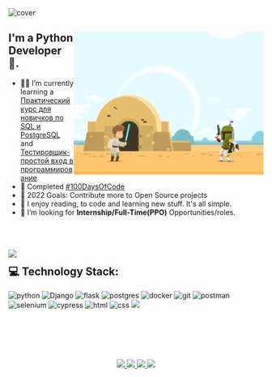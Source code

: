 <img src="https://user-images.githubusercontent.com/49686277/109705521-4e6b1300-7bb1-11eb-8380-48681240721a.png" alt="cover" />


<div>
<img align="right" src="https://github.com/amandewatnitrr/amandewatnitrr/blob/main/terminal.gif" width='375'/>
	
## I'm a Python Developer &#129399;. 	
<!-- 	![](https://www.codewars.com/users/lenargasimov/badges/micro)
 -->
<!-- ###### READ📖 ‹-› EAT🥣 ‹-› CODE💻 ‹-› SLEEP😴 ‹-› REPEAT🔁  
 -->
- 🧙‍♂️ I’m currently learning a [Практический курс для новичков по SQL и PostgreSQL][udemy] and 
	[Тестировщик-простой вход в программирование][cok]
- 🎯 Completed [#100DaysOfCode][github]
- 🏁 2022 Goals: Contribute more to Open Source projects
- 💯 I enjoy reading, to code and learning new stuff. It's all simple.
- 💼 I’m looking for **Internship/Full-Time(PPO)** Opportunities/roles.

<br>
<br>
<br>

<img align="left" src="https://www.mygo.ge/uploads/blog/1584023795.jpg" width='375'/> 


## 💻 Technology Stack:

![python](https://img.shields.io/badge/python%20-%2314354C.svg?&style=for-the-badge&logo=python&logoColor=white)
![Django](https://img.shields.io/badge/Django-092E20?style=for-the-badge&logo=django&logoColor=green)
![flask](https://img.shields.io/badge/Flask-000000.svg?&style=for-the-badge&logo=flask&logoColor=white)
![postgres](https://img.shields.io/badge/postgres-%23316192.svg?&style=for-the-badge&logo=postgresql&logoColor=white)
![docker](https://img.shields.io/badge/docker-%230db7ed.svg?style=for-the-badge&logo=docker&logoColor=white)
![git](https://img.shields.io/badge/git%20-%23F05033.svg?&style=for-the-badge&logo=git&logoColor=white) 
![postman](https://img.shields.io/badge/Postman-FF6C37?style=for-the-badge&logo=Postman&logoColor=white)
![selenium](https://img.shields.io/badge/Selenium-43B02A?style=for-the-badge&logo=Selenium&logoColor=white)
![cypress](https://img.shields.io/badge/Cypress-17202C?style=for-the-badge&logo=cypress&logoColor=white)
![html](https://img.shields.io/badge/html%20-%23E34F26.svg?&style=for-the-badge&logo=html5&logoColor=white)
![css](https://img.shields.io/badge/css%20-%231572B6.svg?&style=for-the-badge&logo=css3&logoColor=white) 
![](https://camo.githubusercontent.com/b13ed67c809178963ce9d538175b02649800772be1ce0cb02da5879e5614e236/68747470733a2f2f696d672e736869656c64732e696f2f62616467652f426f6f7473747261702d3536334437433f7374796c653d666f722d7468652d6261646765266c6f676f3d626f6f747374726170266c6f676f436f6c6f723d7768697465)
<br> 
<br> 

<br>
<br>
<br>
<br>	
	
<!-- Spotify -->
<!-- ### <samp> Spotify Recently Played 🎧 </samp>
![Spotify](https://spotify-recently-played-readme.vercel.app/api?user=lyc5820s2tgyaacnm646qlk8h) 
<img src="https://github.com/FrozRt/FrozRt/blob/master/proger.gif" width='40%' border="0" align="right" alt="side Image" /> &nbsp;  

<br>   -->
	
<div align='center'>
	<a href="https://lenargasimov.dev" target="_blank">
	    <img src="https://img.shields.io/badge/Website/Blog-black?&style=for-the-badge&logo=website&logoColor=white" />
	</a>
	<a href="https://twitter.com/lenargasimov" target="_blank">
	    <img src="https://img.shields.io/badge/Twitter-1DA1F2?style=for-the-badge&logo=twitter&logoColor=white">
	</a>
	<a href="https://www.linkedin.com/in/lenargasimov/" target="_blank">
	    <img src="https://img.shields.io/badge/linkedin-%230077B5.svg?&style=for-the-badge&logo=linkedin&logoColor=white" />
	</a>
	<a href="mailto:lenargasimovdev@gmail.com" target="_blank">
	    <img src="https://img.shields.io/badge/Gmail-D14836?style=for-the-badge&logo=gmail&logoColor=white" />   
	</a>
</div>
	
[udemy]: https://www.udemy.com/course/bestpostgres/
[cok]: https://cat.2035.university/rall/course/11291/?project_id=41
[github]: https://github.com/lenargasimov/100-days-of-python
